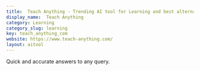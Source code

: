 ```yaml
---
title:  Teach Anything - Trending AI tool for Learning and best alternatives
display_name:  Teach Anything
category: Learning
category_slug: learning
key: teach_anything_com
website: https://www.teach-anything.com/
layout: aitool
---
```


Quick and accurate answers to any query.
